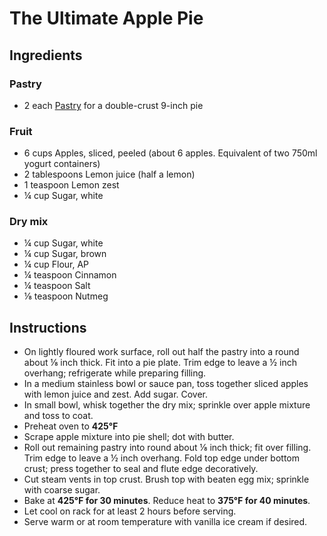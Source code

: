 # The Ultimate Apple Pie

## Ingredients

### Pastry

- 2 each [Pastry](Pastry-Sour_Cream) for a double-crust 9-inch pie

### Fruit

- 6 cups Apples, sliced, peeled (about 6 apples. Equivalent of two 750ml yogurt containers)
- 2 tablespoons Lemon juice (half a lemon)
- 1 teaspoon Lemon zest
- ¼ cup Sugar, white

### Dry mix

- ¼ cup Sugar, white
- ¼ cup Sugar, brown
- ¼ cup Flour, AP
- ¼ teaspoon Cinnamon
- ¼ teaspoon Salt
- ⅛ teaspoon Nutmeg

## Instructions

- On lightly floured work surface, roll out half the pastry into a round about ⅛ inch thick. Fit into a pie plate. Trim edge to leave a ½ inch overhang; refrigerate while preparing filling.
- In a medium stainless bowl or sauce pan, toss together sliced apples with lemon juice and zest. Add sugar. Cover.
- In small bowl, whisk together the dry mix; sprinkle over apple mixture and toss to coat.
- Preheat oven to **425℉**
- Scrape apple mixture into pie shell; dot with butter. 
- Roll out remaining pastry into round about ⅛ inch thick; fit over filling. Trim edge to leave a ½ inch overhang. Fold top edge under bottom crust; press together to seal and flute edge decoratively.
- Cut steam vents in top crust. Brush top with beaten egg mix; sprinkle with coarse sugar. 
- Bake at  **425℉ for 30 minutes**. Reduce heat to **375℉ for 40 minutes**.
- Let cool on rack for at least 2 hours before serving.  
- Serve warm or at room temperature with vanilla ice cream if desired.

<!-- Notes 

20251005: Bake first time. Use zest and juice from one lime.

Source: [Canadian Living - October 2018](https://www.canadianliving.com/food/baking-and-desserts/recipe/the-ultimate-apple-pie)

-->
